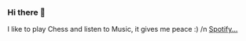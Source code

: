 ### Hi there 👋
I like to play Chess and listen to Music, it gives me peace :) /n
[Spotify...](https://open.spotify.com/playlist/1jFb4l9QqJ71ZBzfuI5gJ2?si=c9035a5403fa4a83)

